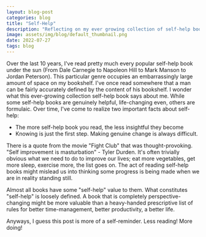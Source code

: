 ```yaml
---
layout: blog-post
categories: blog
title: "Self-Help"
description: "Reflecting on my ever growing collection of self-help books"
image: assets/img/blog/default_thumbnail.png
date: 2022-07-27
tags: blog
---
```


Over the last 10 years, I've read pretty much every popular self-help book under the sun (From Dale Carnegie to Napoleon Hill to Mark Manson to Jordan Peterson). This particular genre occupies an embarrassingly large amount of space on my bookshelf. I've once read somewhere that a man can be fairly accurately defined by the content of his bookshelf. I wonder what this ever-growing collection self-help book says about me. While some self-help books are genuinely helpful, life-changing even, others are formulaic. Over time, I've come to realize two important facts about self-help:

* The more self-help book you read, the less insightful they become
* Knowing is just the first step. Making genuine change is always difficult. 

There is a quote from the movie "Fight Club" that was thought-provoking. "Self improvement is masturbation" - Tyler Durden. It's often trivially obvious what we need to do to improve our lives; eat more vegetables, get more sleep, exercise more, the list goes on. The act of reading self-help books might mislead us into thinking some progress is being made when we are in reality standing still. 

Almost all books have some "self-help" value to them. What constitutes "self-help" is loosely defined. A book that is completely perspective-changing might be more valuable than a heavy-handed prescriptive list of rules for better time-management, better productivity, a better life.

Anyways, I guess this post is more of a self-reminder. Less reading! More doing!